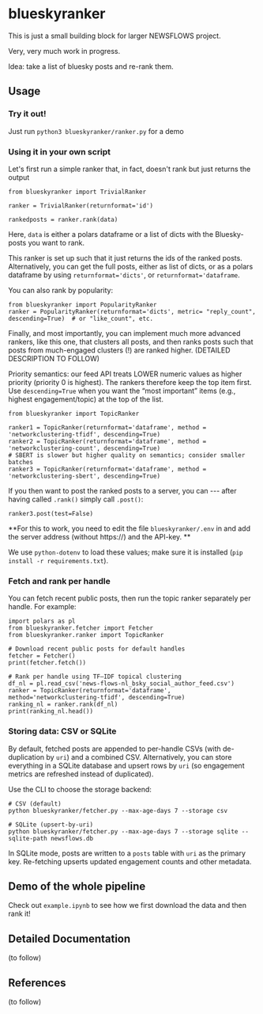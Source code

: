 # blueskyranker
This is just a small building block for larger NEWSFLOWS project.

Very, very much work in progress. 

Idea: take a list of bluesky posts and re-rank them.

## Usage

### Try it out!
Just run `python3 blueskyranker/ranker.py` for a demo

### Using it in your own script
Let's first run a simple ranker that, in fact, doesn't rank but just returns the output
```
from blueskyranker import TrivialRanker

ranker = TrivialRanker(returnformat='id')

rankedposts = ranker.rank(data)
```
Here, `data` is either a polars dataframe or a list of dicts with the Bluesky-posts you want to rank.

This ranker is set up such that it just returns the ids of the ranked posts. Alternatively, you can get the full posts, either as list of dicts, or as a polars dataframe by using `returnformat='dicts'`, or `returnformat='dataframe`.

You can also rank by popularity:
```
from blueskyranker import PopularityRanker
ranker = PopularityRanker(returnformat='dicts', metric= "reply_count", descending=True)  # or "like_count", etc.
```

Finally, and most importantly, you can implement much more advanced rankers, like this one, that clusters all posts, and then ranks posts such that posts from much-engaged clusters (!) are ranked higher. (DETAILED DESCRIPTION TO FOLLOW)

Priority semantics: our feed API treats LOWER numeric values as higher priority (priority 0 is highest). The rankers therefore keep the top item first. Use `descending=True` when you want the “most important” items (e.g., highest engagement/topic) at the top of the list.

```
from blueskyranker import TopicRanker
    
ranker1 = TopicRanker(returnformat='dataframe', method = 'networkclustering-tfidf', descending=True)
ranker2 = TopicRanker(returnformat='dataframe', method = 'networkclustering-count', descending=True)
# SBERT is slower but higher quality on semantics; consider smaller batches
ranker3 = TopicRanker(returnformat='dataframe', method = 'networkclustering-sbert', descending=True)
```

If you then want to post the ranked posts to a server, you can --- after having called `.rank()` simply call `.post()`:
```
ranker3.post(test=False)
```
**For this to work, you need to edit the file `blueskyranker/.env` in and add the server address (without https://) and the API-key. **

We use `python-dotenv` to load these values; make sure it is installed (`pip install -r requirements.txt`).

### Fetch and rank per handle
You can fetch recent public posts, then run the topic ranker separately per handle. For example:

```
import polars as pl
from blueskyranker.fetcher import Fetcher
from blueskyranker.ranker import TopicRanker

# Download recent public posts for default handles
fetcher = Fetcher()
print(fetcher.fetch())

# Rank per handle using TF–IDF topical clustering
df_nl = pl.read_csv('news-flows-nl_bsky_social_author_feed.csv')
ranker = TopicRanker(returnformat='dataframe', method='networkclustering-tfidf', descending=True)
ranking_nl = ranker.rank(df_nl)
print(ranking_nl.head())
```

### Storing data: CSV or SQLite
By default, fetched posts are appended to per-handle CSVs (with de-duplication by `uri`) and a combined CSV. Alternatively, you can store everything in a SQLite database and upsert rows by `uri` (so engagement metrics are refreshed instead of duplicated).

Use the CLI to choose the storage backend:

```
# CSV (default)
python blueskyranker/fetcher.py --max-age-days 7 --storage csv

# SQLite (upsert-by-uri)
python blueskyranker/fetcher.py --max-age-days 7 --storage sqlite --sqlite-path newsflows.db
```

In SQLite mode, posts are written to a `posts` table with `uri` as the primary key. Re-fetching upserts updated engagement counts and other metadata.

## Demo of the whole pipeline
Check out  `example.ipynb` to see how we first download the data and then rank it!


## Detailed Documentation

(to follow)

## References

(to follow)
